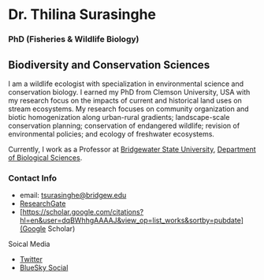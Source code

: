 # Dr. Thilina Surasinghe
### PhD (Fisheries & Wildlife Biology) 
## Biodiversity and Conservation Sciences

I am a wildlife ecologist with specialization in environmental science and conservation biology. I earned my PhD from Clemson University, USA with my research focus on the impacts of current and historical land uses on stream ecosystems. 
My research focuses on community organization and biotic homogenization along urban-rural gradients; landscape-scale conservation planning; conservation of endangered wildlife; revision of environmental policies; and ecology of freshwater ecosystems.

Currently, I work as a Professor at [Bridgewater State University](https://www.bridgew.edu/), [Department of Biological Sciences](https://www.bridgew.edu/department/biological-sciences).

### Contact Info
* email: tsurasinghe@bridgew.edu
* [ResearchGate](https://www.researchgate.net/profile/Thilina-Surasinghe-2)
* [https://scholar.google.com/citations?hl=en&user=dqBWhhgAAAAJ&view_op=list_works&sortby=pubdate](Google Scholar)


Soical Media
* [Twitter](https://x.com/ThilinaSurasin1)
* [BlueSky Social](https://bsky.app/profile/thilinawildlife.bsky.social)
